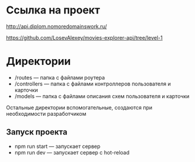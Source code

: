 
# Ссылка на проект
http://api.diplom.nomoredomainswork.ru/


https://github.com/LosevAlexey/movies-explorer-api/tree/level-1


# Директории

* /routes — папка с файлами роутера
* /controllers — папка с файлами контроллеров пользователя и карточки
* /models — папка с файлами описания схем пользователя и карточки

Остальные директории вспомогательные, создаются при необходимости разработчиком

## Запуск проекта

* npm run start — запускает сервер
* npm run dev — запускает сервер с hot-reload
